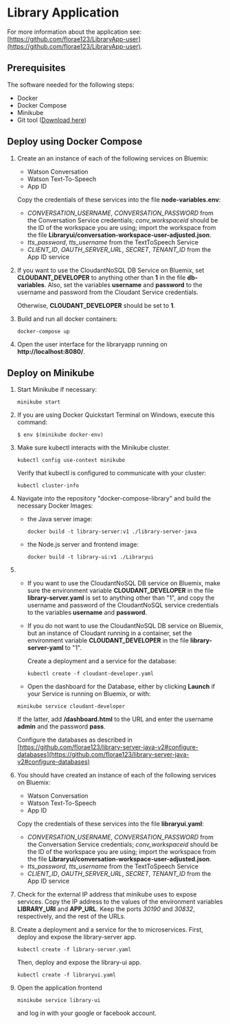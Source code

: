 # Library Application

For more information about the application see: [https://github.com/florae123/LibraryApp-user](https://github.com/florae123/LibraryApp-user).

## Prerequisites

  The software needed for the following steps:
  * Docker
  * Docker Compose
  * Minikube
  * Git tool ([Download here](https://git-scm.com/downloads))

## Deploy using Docker Compose

1. Create an an instance of each of the following services on Bluemix:
    * Watson Conversation
    * Watson Text-To-Speech
    * App ID

    Copy the credentials of these services into the file **node-variables.env**:
    * *CONVERSATION_USERNAME*, *CONVERSATION_PASSWORD* from the Conversation Service credentials; *conv_workspaceid* should be the ID of the workspace you are using; import the workspace from the file **Libraryui/conversation-workspace-user-adjusted.json**.
    * *tts_password*, *tts_username* from the TextToSpeech Service
    * *CLIENT_ID*, *OAUTH_SERVER_URL*, *SECRET*, *TENANT_ID* from the App ID service

2. If you want to use the CloudantNoSQL DB Service on Bluemix, set **CLOUDANT_DEVELOPER** to anything other than **1** in the file **db-variables**. Also, set the variables **username** and **password** to the username and password from the Cloudant Service credentials.

    Otherwise, **CLOUDANT_DEVELOPER** should be set to **1**.

3. Build and run all docker containers:
    ```
    docker-compose up
    ```

4. Open the user interface for the libraryapp running on **http://localhost:8080/**.


## Deploy on Minikube

1. Start Minikube if necessary:
    ```
    minikube start
    ```

2. If you are using Docker Quickstart Terminal on Windows, execute this command:
    ```
    $ env $(minikube docker-env)
    ```

3. Make sure kubectl interacts with the Minikube cluster.
    ```
    kubectl config use-context minikube
    ```
    Verify that kubectl is configured to communicate with your cluster:
    ```
    kubectl cluster-info
    ```

4. Navigate into the repository "docker-compose-library" and build the necessary Docker Images:
    * the Java server image:
      ```
      docker build -t library-server:v1 ./library-server-java
      ```
    * the Node.js server and frontend image:
      ```
      docker build -t library-ui:v1 ./Libraryui
      ```
5. * If you want to use the CloudantNoSQL DB service on Bluemix, make sure the environment variable **CLOUDANT_DEVELOPER** in the file **library-server.yaml** is set to anything other than "1", and copy the username and password of the CloudantNoSQL service credentials to the variables **username** and **password**.
   * If you do not want to use the CloudantNoSQL DB service on Bluemix, but an instance of Cloudant running in a container, set the environment variable **CLOUDANT_DEVELOPER** in the file **library-server-yaml** to "1".

     Create a deployment and a service for the database:
       ```
       kubectl create -f cloudant-developer.yaml
       ```
   * Open the dashboard for the Database, either by clicking **Launch** if your Service is running on Bluemix, or with:
    ```
    minikube service cloudant-developer
    ```
      If the latter, add **/dashboard.html** to the URL and enter the username **admin** and the password **pass**.

      Configure the databases as described in [https://github.com/florae123/library-server-java-v2#configure-databases](https://github.com/florae123/library-server-java-v2#configure-databases)

6. You should have created an instance of each of the following services on Bluemix:
    * Watson Conversation
    * Watson Text-To-Speech
    * App ID

    Copy the credentials of these services into the file **libraryui.yaml**:
    * *CONVERSATION_USERNAME*, *CONVERSATION_PASSWORD* from the Conversation Service credentials; *conv_workspaceid* should be the ID of the workspace you are using; import the workspace from the file **Libraryui/conversation-workspace-user-adjusted.json**.
    * *tts_password*, *tts_username* from the TextToSpeech Service
    * *CLIENT_ID*, *OAUTH_SERVER_URL*, *SECRET*, *TENANT_ID* from the App ID service

7. Check for the external IP address that minikube uses to expose services. Copy the IP address to the values of the environment variables **LIBRARY_URI** and **APP_URL**. Keep the ports *30190* and *30832*, respectively, and the rest of the URLs.

8. Create a deployment and a service for the to microservices.
    First, deploy and expose the library-server app.
    ```
    kubectl create -f library-server.yaml
    ```
    Then, deploy and expose the library-ui app.
    ```
    kubectl create -f libraryui.yaml
    ```

9. Open the application frontend

    ```
    minikube service library-ui
    ```
    and log in with your google or facebook account.
